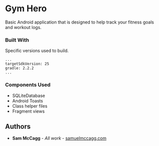 # Gym Hero

Basic Android application that is designed to help track your fitness goals and workout logs.


### Built With

Specific versions used to build.
```
...
targetSdkVersion: 25
gradle: 2.2.2
...
```

### Components Used

* SQLiteDatabase
* Android Toasts
* Class helper files
* Fragment views


## Authors

* **Sam McCagg** - *All work* - [samuelmccagg.com](https://samuelmccagg.com/)
